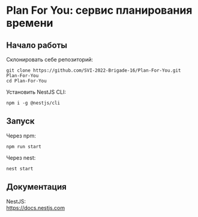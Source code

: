 # Plan For You: сервис планирования времени

## Начало работы  

Склонировать себе репозиторий:
```
git clone https://github.com/SVI-2022-Brigade-16/Plan-For-You.git Plan-For-You
cd Plan-For-You
```

Установить NestJS CLI:
```
npm i -g @nestjs/cli
```

## Запуск

Через npm:
```
npm run start
```

Через nest:
```
nest start
```

## Документация

NestJS:  
https://docs.nestjs.com  